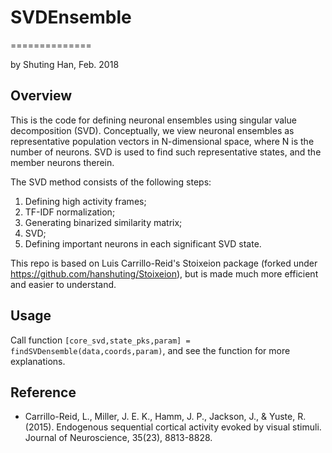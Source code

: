 # SVDEnsemble
==============

by Shuting Han, Feb. 2018

Overview
--------
This is the code for defining neuronal ensembles using singular value decomposition (SVD). Conceptually, we view neuronal ensembles as representative population vectors in N-dimensional space, where N is the number of neurons. SVD is used to find such representative states, and the member neurons therein.

The SVD method consists of the following steps:
1. Defining high activity frames;
2. TF-IDF normalization;
3. Generating binarized similarity matrix;
4. SVD;
5. Defining important neurons in each significant SVD state.

This repo is based on Luis Carrillo-Reid's Stoixeion package (forked under https://github.com/hanshuting/Stoixeion), but is made much more efficient and easier to understand.

Usage
--------
Call function `[core_svd,state_pks,param] = findSVDensemble(data,coords,param)`, and see the function for more explanations.

Reference
--------
* Carrillo-Reid, L., Miller, J. E. K., Hamm, J. P., Jackson, J., & Yuste, R. (2015). Endogenous sequential cortical activity evoked by visual stimuli. Journal of Neuroscience, 35(23), 8813-8828.
